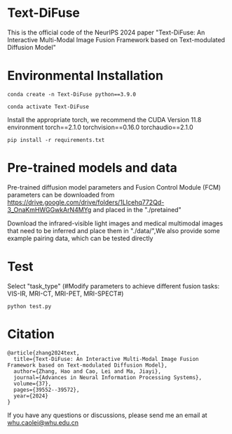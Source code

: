 # Text-DiFuse
This is the official code of the NeurIPS 2024 paper "Text-DiFuse: An Interactive Multi-Modal Image Fusion Framework based on Text-modulated Diffusion Model"
# Environmental Installation

```
conda create -n Text-DiFuse python==3.9.0
```
```
conda activate Text-DiFuse
```

Install the appropriate torch, we recommend the CUDA Version 11.8 environment torch==2.1.0 torchvision==0.16.0 torchaudio==2.1.0
```
pip install -r requirements.txt
```
# Pre-trained models and data

Pre-trained diffusion model parameters and Fusion Control Module (FCM) parameters can be downloaded from https://drive.google.com/drive/folders/1LIcehq772Qd-3_OnaKmHWGGwkArN4MYg and placed in the "./pretained"

Download the infrared-visible light images and medical multimodal images that need to be inferred and place them in "./data/",We also provide some example pairing data, which can be tested directly

# Test
Select "task_type"  (#Modify parameters to achieve different fusion tasks: VIS-IR, MRI-CT, MRI-PET, MRI-SPECT#)
```
python test.py
```

# Citation
```
@article{zhang2024text,
  title={Text-DiFuse: An Interactive Multi-Modal Image Fusion Framework based on Text-modulated Diffusion Model}, 
  author={Zhang, Hao and Cao, Lei and Ma, Jiayi},
  journal={Advances in Neural Information Processing Systems},
  volume={37}, 
  pages={39552--39572},
  year={2024} 
}
```

If you have any questions or discussions, please send me an email at whu.caolei@whu.edu.cn
